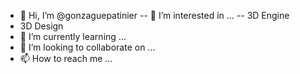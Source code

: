 - 👋 Hi, I’m @gonzaguepatinier
-- 👀 I’m interested in ...
-- 3D Engine
-  3D Design
- 🌱 I’m currently learning ...
- 💞️ I’m looking to collaborate on ...
- 📫 How to reach me ...

<!---
gonzaguepatinier/gonzaguepatinier is a ✨ special ✨ repository because its `README.md` (this file) appears on your GitHub profile.
You can click the Preview link to take a look at your changes.
--->
